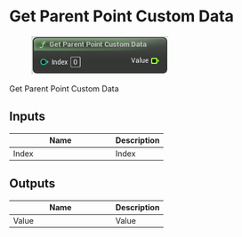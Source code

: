 # Get Parent Point Custom Data

<div align="left" data-full-width="false">

<figure><img src="get_parent_point_custom_data.png" alt=""><figcaption></figcaption></figure>

</div>

Get Parent Point Custom Data

## Inputs

<table>
<thead><tr><th width="170">Name</th><th>Description</th></tr></thead>
<tbody>
<tr><td>Index</td><td>Index</td></tr>
</tbody>
</table>

## Outputs

<table>
<thead><tr><th width="170">Name</th><th>Description</th></tr></thead>
<tbody>
<tr><td>Value</td><td>Value</td></tr>
</tbody>
</table>